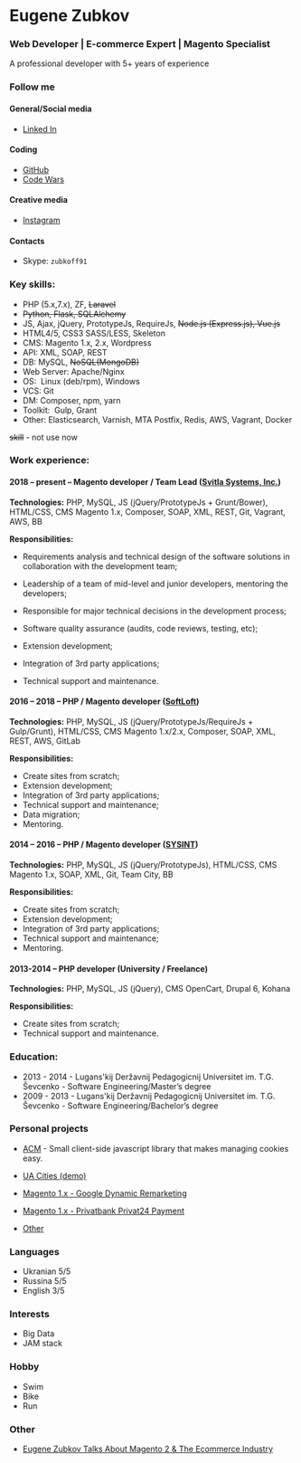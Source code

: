 # Eugene Zubkov
### Web Developer | E-commerce Expert | Magento Specialist
A professional developer with 5+ years of experience
    
       
          
### Follow me

#### General/Social media
* [Linked In](https://linkedin.com/in/evgvzubkoff)

#### Coding
* [GitHub](https://github.com/evgv)
* [Code Wars](https://www.codewars.com/users/evgv)

#### Creative media
* [Instagram](https://www.instagram.com/evgvzubkoff/)

#### Contacts
* Skype: `zubkoff91`



### Key skills:

* PHP (5.x,7.x), ZF, ~~Laravel~~
* ~~Python, Flask, SQLAlchemy~~
* JS, Ajax, jQuery, PrototypeJs, RequireJs, ~~Node.js (Express.js), Vue.js~~
* HTML4/5, CSS3 SASS/LESS, Skeleton
* CMS: Magento 1.x, 2.x, Wordpress
* API: XML, SOAP, REST
* DB: MySQL, ~~NoSQL(MongoDB)~~
* Web Server: Apache/Nginx
* OS:  Linux (deb/rpm), Windows
* VCS: Git
* DM:  Composer, npm, yarn
* Toolkit:  Gulp, Grant
* Other: Elasticsearch, Varnish, MTA Postfix, Redis, AWS, Vagrant, Docker

~~skill~~ - not use now

### Work experience: 

#### 2018 – present – Magento  developer / Team Lead  ([Svitla Systems, Inc.](https://svitla.com/)) 

__Technologies:__ PHP, MySQL, JS (jQuery/PrototypeJs + Grunt/Bower), HTML/CSS, CMS Magento 1.x, Composer,  SOAP, XML, REST, Git, Vagrant, AWS, BB

__Responsibilities:__
* Requirements analysis and technical design of the software solutions in collaboration with the development team;
* Leadership of a team of mid-level and junior developers, mentoring the developers;
* Responsible for major technical decisions in the development process;
* Software quality assurance (audits, code reviews, testing, etc);

* Extension development;
* Integration of 3rd party applications; 
* Technical support and maintenance.


#### 2016 – 2018 – PHP / Magento  developer  ([SoftLoft](https://soft-loft.com/)) 

__Technologies:__ PHP, MySQL, JS (jQuery/PrototypeJs/RequireJs + Gulp/Grunt), HTML/CSS, CMS Magento 1.x/2.x, Composer,  SOAP, XML, REST, AWS, GitLab

__Responsibilities:__
* Create sites from scratch;
* Extension development;
* Integration of 3rd party applications;
* Technical support and maintenance;
* Data migration;
* Mentoring.


#### 2014 – 2016 –  PHP / Magento  developer  ([SYSINT](https://sysint.net/)) 

__Technologies:__ PHP, MySQL, JS (jQuery/PrototypeJs), HTML/CSS, CMS Magento 1.x,  SOAP, XML, Git, Team City, BB

__Responsibilities:__
* Create sites from scratch;
* Extension development;
* Integration of 3rd party applications;
* Technical support and maintenance;
* Mentoring.

#### 2013-2014 – PHP developer (University / Freelance)

__Technologies:__ PHP, MySQL, JS (jQuery), CMS OpenCart, Drupal 6, Kohana

__Responsibilities:__
* Create sites from scratch;
* Technical support and maintenance.


### Education:

* 2013 - 2014 - Lugans'kij Deržavnij Pedagogicnij Universitet im. T.G. Ševcenko - Software Engineering/Master’s degree
* 2009 - 2013 - Lugans'kij Deržavnij Pedagogicnij Universitet im. T.G. Ševcenko - Software Engineering/Bachelor’s degree

### Personal projects

* [ACM](https://www.npmjs.com/package/advanced-cookie-manager) - Small client-side javascript library that makes managing cookies easy.
* [UA Cities (demo)](https://ua-cities.herokuapp.com/)

* [Magento 1.x - Google Dynamic Remarketing](https://github.com/evgv/magento-google-dynamic-remarketing) 
* [Magento 1.x - Privatbank Privat24 Payment](https://github.com/evgv/magento-p24-acquire)

* [Other](https://github.com/evgv?tab=repositories)

### Languages

* Ukranian 5/5
* Russina 5/5
* English 3/5


### Interests

* Big Data 
* JAM stack

### Hobby

 * Swim
 * Bike
 * Run


### Other
 * [Eugene Zubkov Talks About Magento 2 & The Ecommerce Industry](https://www.cloudways.com/blog/eugene-zubkov-interview/)
